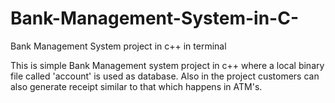# Bank-Management-System-in-C-
Bank Management System project in c++ in terminal

This is simple Bank Management system project in c++ where a local binary file called 'account' is used as database.
Also in the project customers can also generate receipt similar to that which happens in ATM's.
